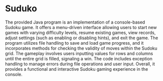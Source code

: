 # Suduko
The provided Java program is an implementation of a console-based Sudoku game. It offers a menu-driven interface allowing users to start new games with varying difficulty levels, resume existing games, view records, adjust settings (such as enabling or disabling hints), and exit the game. The program utilizes file handling to save and load game progress, and it incorporates methods for checking the validity of moves within the Sudoku grid. The gameplay involves users inputting values for rows and columns until the entire grid is filled, signaling a win. The code includes exception handling to manage errors during file operations and user input. Overall, it provides a functional and interactive Sudoku gaming experience in the console.
